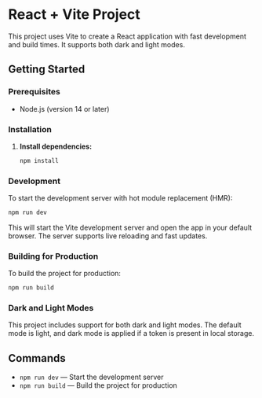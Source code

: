# React + Vite Project

This project uses Vite to create a React application with fast development and build times. It supports both dark and light modes.

## Getting Started

### Prerequisites

- Node.js (version 14 or later)

### Installation


1. **Install dependencies:**

   ```bash
   npm install
   ```

### Development

To start the development server with hot module replacement (HMR):

```bash
npm run dev
```

This will start the Vite development server and open the app in your default browser. The server supports live reloading and fast updates.

### Building for Production

To build the project for production:

```bash
npm run build
```


### Dark and Light Modes

This project includes support for both dark and light modes. The default mode is light, and dark mode is applied if a token is present in local storage.

## Commands

- `npm run dev` — Start the development server
- `npm run build` — Build the project for production

